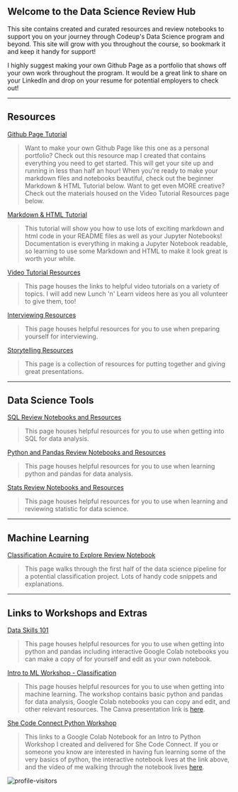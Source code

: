 ## Welcome to the Data Science Review Hub

This site contains created and curated resources and review notebooks to support you on your journey through Codeup's Data Science program and beyond. This site will grow with you throughout the course, so bookmark it and keep it handy for support!

I highly suggest making your own Github Page as a portfolio that shows off your own work throughout the program. It would be a great link to share on your LinkedIn and drop on your resume for potential employers to check out!

___
## Resources

[Github Page Tutorial](https://ds-review-hub.github.io/github_page_portfolio.pdf)

>Want to make your own Github Page like this one as a personal portfolio? Check out this resource map I created that contains everything you need to get started. This will get your site up and running in less than half an hour! When you're ready to make your markdown files and notebooks beautiful, check out the beginner Markdown & HTML Tutorial below. Want to get even MORE creative? Check out the materials housed on the Video Tutorial Resources page below.

[Markdown & HTML Tutorial](https://ds-review-hub.github.io/markdown_and_html_tutorial)

>This tutorial will show you how to use lots of exciting markdown and html code in your README files as well as your Jupyter Notebooks! Documentation is everything in making a Jupyter Notebook readable, so learning to use some Markdown and HTML to make it look great is worth your while.

[Video Tutorial Resources](https://ds-review-hub.github.io/tutorial_videos)

>This page houses the links to helpful video tutorials on a variety of topics. I will add new Lunch 'n' Learn videos here as you all volunteer to give them, too!

[Interviewing Resources](https://ds-review-hub.github.io/interviewing_resources)

>This page houses helpful resources for you to use when preparing yourself for interviewing.

[Storytelling Resources](https://ds-review-hub.github.io/storytelling)

>This page is a collection of resources for putting together and giving great presentations.

___
## Data Science Tools

[SQL Review Notebooks and Resources](https://ds-review-hub.github.io/sql_reviews)

>This page houses helpful resources for you to use when getting into SQL for data analysis.

[Python and Pandas Review Notebooks and Resources](https://ds-review-hub.github.io/python_reviews)

>This page houses helpful resources for you to use when learning python and pandas for data analysis.

[Stats Review Notebooks and Resources](https://ds-review-hub.github.io/stats_reviews)

>This page houses helpful resources for you to use when learning and reviewing statistic for data science.

___
## Machine Learning


[Classification Acquire to Explore Review Notebook](https://ds-review-hub.github.io/classification_acquire_to_explore_review/classification_acquire_to_explore_review)

>This page walks through the first half of the data science pipeline for a potential classification project. Lots of handy code snippets and explanations.

___
## Links to Workshops and Extras

[Data Skills 101](https://dataskills101.github.io/)

>This page houses helpful resources for you to use when getting into python and pandas including interactive Google Colab notebooks you can make a copy of for yourself and edit as your own notebook.

[Intro to ML Workshop - Classification](https://faithkane3.github.io/)

>This page houses helpful resources for you to use when getting into machine learning. The workshop contains basic python and pandas for data analysis, Google Colab notebooks you can copy and edit, and other relevant resources. The Canva presentation link is [here](https://www.canva.com/design/DAEL0tiSEAw/7I1oDBFRULaoAMFrQG-kSw/view?utm_content=DAEL0tiSEAw&utm_campaign=designshare&utm_medium=link&utm_source=publishsharelink).

[She Code Connect Python Workshop](https://colab.research.google.com/drive/1FEq_HTDw7fpVdPBFufShf2K8oeTLRDPn?usp=sharing)

>This links to a Google Colab Notebook for an Intro to Python Workshop I created and delivered for She Code Connect. If you or someone you know are interested in having fun learning some of the very basics of python, the interactive notebook lives at the link above, and the video of me walking through the notebook lives [here](https://youtu.be/X-ym8duzQwI).

![profile-visitors](https://visitor-badge.glitch.me/badge?page_id=ds-review-hub.github.io/)